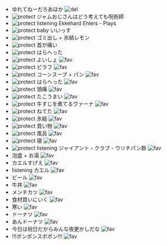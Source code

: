 - ゆれてねーだろあほか ![del](http://assets2.twitter.com/images/icon_trash.gif)
- ![protect](http://assets1.twitter.com/images/icon_red_lock.gif) ジャムおじさんはどう考えても呪術師
- ![protect](http://assets1.twitter.com/images/icon_red_lock.gif) listening Ekkehard Ehlers - Plays
- ![protect](http://assets1.twitter.com/images/icon_red_lock.gif) baby いいっす
- ![protect](http://assets1.twitter.com/images/icon_red_lock.gif) ゴミ出し + 氷結レモン
- ![protect](http://assets1.twitter.com/images/icon_red_lock.gif) 首が痛い
- ![protect](http://assets1.twitter.com/images/icon_red_lock.gif) はらへった
- ![protect](http://assets1.twitter.com/images/icon_red_lock.gif) よいしょ ![fav](http://assets0.twitter.com/images/icon_star_full.gif)
- ![protect](http://assets1.twitter.com/images/icon_red_lock.gif) ピラフ ![fav](http://twitter.com/images/icon_throbber.gif)
- ![protect](http://assets1.twitter.com/images/icon_red_lock.gif) コーンスープ + パン ![fav](http://assets0.twitter.com/images/icon_star_empty.gif)
- ![protect](http://assets1.twitter.com/images/icon_red_lock.gif) はらへった ![fav](http://assets0.twitter.com/images/icon_star_empty.gif)
- ![protect](http://assets1.twitter.com/images/icon_red_lock.gif) 頭痛 ![fav](http://assets0.twitter.com/images/icon_star_empty.gif)
- ![protect](http://assets1.twitter.com/images/icon_red_lock.gif) たこうまい ![fav](http://assets0.twitter.com/images/icon_star_empty.gif)
- ![protect](http://assets1.twitter.com/images/icon_red_lock.gif) 牛すじを煮てるヴァーナ ![fav](http://assets0.twitter.com/images/icon_star_full.gif)
- ![protect](http://assets1.twitter.com/images/icon_red_lock.gif) ねてた ![fav](http://assets0.twitter.com/images/icon_star_empty.gif)
- ![protect](http://assets1.twitter.com/images/icon_red_lock.gif) 氷結 ![fav](http://assets0.twitter.com/images/icon_star_empty.gif)
- ![protect](http://assets1.twitter.com/images/icon_red_lock.gif) 買い物 ![fav](http://assets0.twitter.com/images/icon_star_empty.gif)
- ![protect](http://assets1.twitter.com/images/icon_red_lock.gif) 風呂 ![fav](http://assets0.twitter.com/images/icon_star_empty.gif)
- ![protect](http://assets1.twitter.com/images/icon_red_lock.gif) 寝 ![fav](http://assets0.twitter.com/images/icon_star_empty.gif)
- ![protect](http://assets1.twitter.com/images/icon_red_lock.gif) listening ジャイアント・クラブ - ウリチパン群 ![fav](http://twitter.com/images/icon_throbber.gif)
- 泡盛 + お湯 ![fav](http://assets0.twitter.com/images/icon_star_empty.gif)
- カエルすげえ ![fav](http://assets0.twitter.com/images/icon_star_empty.gif)
- listening カエル ![fav](http://assets0.twitter.com/images/icon_star_full.gif)
- ビール ![fav](http://assets0.twitter.com/images/icon_star_empty.gif)
- 牛丼 ![fav](http://assets0.twitter.com/images/icon_star_empty.gif)
- メンチカツ ![fav](http://assets0.twitter.com/images/icon_star_empty.gif)
- 食材買いにいく ![fav](http://assets0.twitter.com/images/icon_star_empty.gif)
- 寒い ![fav](http://assets0.twitter.com/images/icon_star_empty.gif)
- ドーナツ ![fav](http://assets0.twitter.com/images/icon_star_full.gif)
- あんドーナツ ![fav](http://assets0.twitter.com/images/icon_star_full.gif)
- 今日は祝日だからみんな夜更かしだな ![fav](http://assets0.twitter.com/images/icon_star_empty.gif)
- !!!ポンポンスポポン!!! ![fav](http://assets0.twitter.com/images/icon_star_empty.gif)

